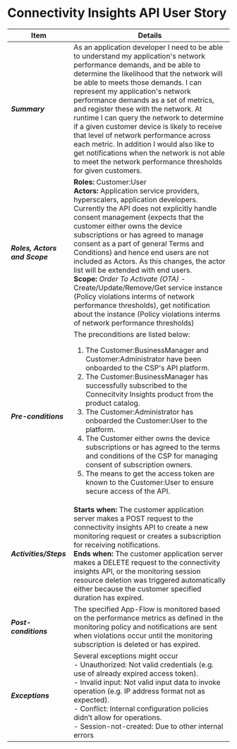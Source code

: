 # Connectivity Insights API User Story

| **Item** | **Details** |
| ---- | ------- |
| ***Summary*** | As an application developer I need to be able to understand my application's network performance demands, and be able to determine the likelihood that the network will be able to meets those demands. I can represent my application's network performance demands as a set of metrics, and register these with the network. At runtime I can query the network to determine if a given customer device is likely to receive that level of network performance across each metric. In addition I would also like to get notifications when the network is not able to meet the network performance thresholds for given customers.  |
| ***Roles, Actors and Scope*** | **Roles:** Customer:User<br> **Actors:** Application service providers, hyperscalers, application developers. Currently the API does not explicitly handle consent management (expects that the customer either owns the device subscriptions or has agreed to manage consent as a part of general Terms and Conditions) and hence end users are not included as Actors. As this changes, the actor list will be extended with end users. <br> **Scope:** *Order To Activate (OTA)* \- Create/Update/Remove/Get service instance (Policy violations interms of network performance thresholds)\, get notification about the instance (Policy violations interms of network performance thresholds) |
| ***Pre-conditions*** |The preconditions are listed below:<br><ol><li>The Customer:BusinessManager and Customer:Administrator have been onboarded to the CSP's API platform.</li><li>The Customer:BusinessManager has successfully subscribed to the Connecitvity Insights product from the product catalog.</li><li>The Customer:Administrator has onboarded the Customer:User to the platform.</li><li>The Customer either owns the device subscriptions or has agreed to the terms and conditions of the CSP for managing consent of subscription owners.</li><li>The means to get the access token are known to the Customer:User to ensure secure access of the API.|
| ***Activities/Steps*** | **Starts when:** The customer application server makes a POST request to the connectivity insights API to create a new monitoring request or creates a subscription for receiving notifications.<br>**Ends when:** The customer application server makes a DELETE request to the connectivity insights API, or the monitoring session resource deletion was triggered automatically either because the customer specified duration has expired. |
| ***Post-conditions*** | The specified App-Flow is monitored based on the performance metrics as defined in the monitoring policy and notifications are sent when violations occur until the monitoring subscription is deleted or has expired.|
| ***Exceptions*** | Several exceptions might occur <br>- Unauthorized: Not valid credentials (e.g. use of already expired access token).<br>- Invalid input: Not valid input data to invoke operation (e.g. IP address format not as expected).<br>- Conflict: Internal configuration policies didn’t allow for operations.<br>- Session-not-created: Due to other internal errors|